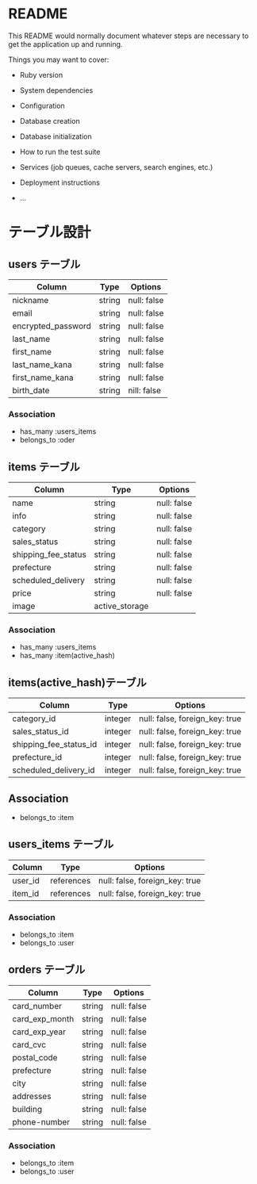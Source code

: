 # README

This README would normally document whatever steps are necessary to get the
application up and running.

Things you may want to cover:

* Ruby version

* System dependencies

* Configuration

* Database creation

* Database initialization

* How to run the test suite

* Services (job queues, cache servers, search engines, etc.)

* Deployment instructions

* ...
# テーブル設計

## users テーブル

| Column                     | Type   | Options     |
| -------------------------- | ------ | ----------- |
| nickname                   | string | null: false |
| email                      | string | null: false |
| encrypted_password         | string | null: false |
| last_name                  | string | null: false |
| first_name                 | string | null: false |
| last_name_kana             | string | null: false |
| first_name_kana            | string | null: false |
| birth_date                 | string | nill: false |

### Association

- has_many :users_items
- belongs_to :oder

## items テーブル

| Column              | Type      | Options                        |
| ------------------- | --------- | ------------------------------ |
| name                | string    | null: false                    |
| info                | string    | null: false                    |
| category            | string    | null: false                    |
| sales_status        | string    | null: false                    |
| shipping_fee_status | string    | null: false                    |
| prefecture          | string    | null: false                    |
| scheduled_delivery  | string    | null: false                    |
| price               | string    | null: false                    |
| image               | active_storage                             |

### Association

- has_many :users_items
- has_many :item(active_hash)

## items(active_hash)テーブル

| Column                 | Type    | Options                        |
| ---------------------- | ------- | ------------------------------ |
| category_id            | integer | null: false, foreign_key: true |
| sales_status_id        | integer | null: false, foreign_key: true |
| shipping_fee_status_id | integer | null: false, foreign_key: true |
| prefecture_id          | integer | null: false, foreign_key: true |
| scheduled_delivery_id  | integer | null: false, foreign_key: true |

## Association
- belongs_to :item

## users_items テーブル

| Column    | Type       | Options                        |
| --------- | ---------- | ------------------------------ |
| user_id   | references | null: false, foreign_key: true |
| item_id   | references | null: false, foreign_key: true |

### Association

- belongs_to :item
- belongs_to :user

## orders テーブル

| Column         | Type   | Options     |
| -------------- | ------ | ----------- |
| card_number    | string | null: false |
| card_exp_month | string | null: false |
| card_exp_year  | string | null: false |
| card_cvc       | string | null: false |
| postal_code    | string | null: false |
| prefecture     | string | null: false |
| city           | string | null: false |
| addresses      | string | null: false |
| building       | string | null: false |
| phone-number   | string | null: false |

### Association

- belongs_to :item
- belongs_to :user